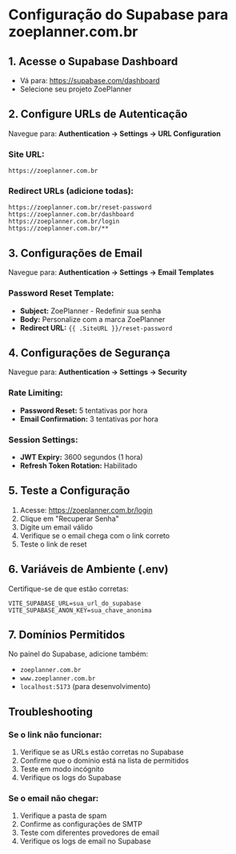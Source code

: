 # Configuração do Supabase para zoeplanner.com.br

## 1. Acesse o Supabase Dashboard
- Vá para: https://supabase.com/dashboard
- Selecione seu projeto ZoePlanner

## 2. Configure URLs de Autenticação
Navegue para: **Authentication → Settings → URL Configuration**

### Site URL:
```
https://zoeplanner.com.br
```

### Redirect URLs (adicione todas):
```
https://zoeplanner.com.br/reset-password
https://zoeplanner.com.br/dashboard
https://zoeplanner.com.br/login
https://zoeplanner.com.br/**
```

## 3. Configurações de Email
Navegue para: **Authentication → Settings → Email Templates**

### Password Reset Template:
- **Subject:** ZoePlanner - Redefinir sua senha
- **Body:** Personalize com a marca ZoePlanner
- **Redirect URL:** `{{ .SiteURL }}/reset-password`

## 4. Configurações de Segurança
Navegue para: **Authentication → Settings → Security**

### Rate Limiting:
- **Password Reset:** 5 tentativas por hora
- **Email Confirmation:** 3 tentativas por hora

### Session Settings:
- **JWT Expiry:** 3600 segundos (1 hora)
- **Refresh Token Rotation:** Habilitado

## 5. Teste a Configuração
1. Acesse: https://zoeplanner.com.br/login
2. Clique em "Recuperar Senha"
3. Digite um email válido
4. Verifique se o email chega com o link correto
5. Teste o link de reset

## 6. Variáveis de Ambiente (.env)
Certifique-se de que estão corretas:
```
VITE_SUPABASE_URL=sua_url_do_supabase
VITE_SUPABASE_ANON_KEY=sua_chave_anonima
```

## 7. Domínios Permitidos
No painel do Supabase, adicione também:
- `zoeplanner.com.br`
- `www.zoeplanner.com.br`
- `localhost:5173` (para desenvolvimento)

## Troubleshooting

### Se o link não funcionar:
1. Verifique se as URLs estão corretas no Supabase
2. Confirme que o domínio está na lista de permitidos
3. Teste em modo incógnito
4. Verifique os logs do Supabase

### Se o email não chegar:
1. Verifique a pasta de spam
2. Confirme as configurações de SMTP
3. Teste com diferentes provedores de email
4. Verifique os logs de email no Supabase